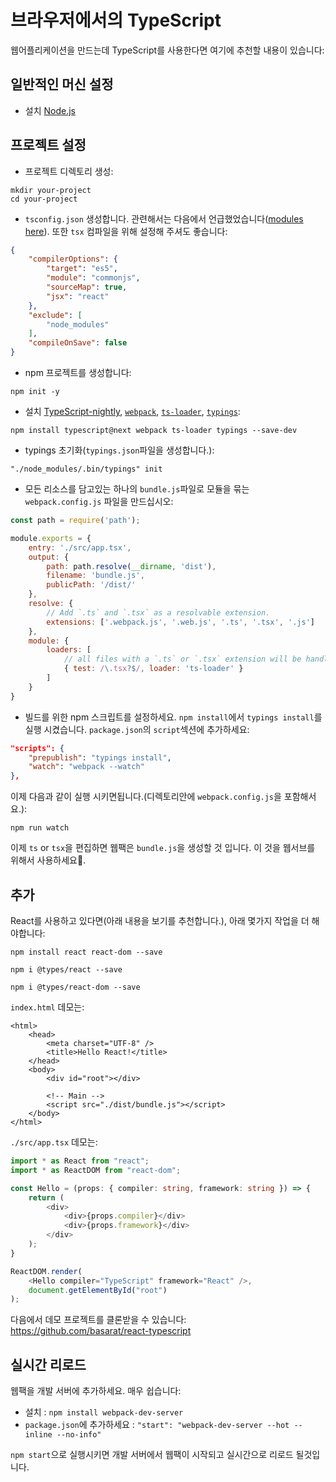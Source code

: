 # 브라우저에서의 TypeScript
웹어플리케이션을 만드는데 TypeScript를 사용한다면 여기에 추천할 내용이 있습니다:

## 일반적인 머신 설정

* 설치 [Node.js](https://nodejs.org/en/download/)

## 프로젝트 설정
* 프로젝트 디렉토리 생성:

```
mkdir your-project
cd your-project
```

* `tsconfig.json` 생성합니다. 관련해서는 다음에서 언급했었습니다([modules here](../project/external-modules.md)). 또한 `tsx` 컴파일을 위해 설정해 주셔도 좋습니다:

```json
{
    "compilerOptions": {
        "target": "es5",
        "module": "commonjs",
        "sourceMap": true,
        "jsx": "react"
    },
    "exclude": [
        "node_modules"
    ],
    "compileOnSave": false
}
```

* npm 프로젝트를 생성합니다:

```
npm init -y
```

* 설치 [TypeScript-nightly](https://github.com/Microsoft/TypeScript), [`webpack`](https://github.com/webpack/webpack), [`ts-loader`](https://github.com/TypeStrong/ts-loader/), [`typings`](https://github.com/typings/typings):

```
npm install typescript@next webpack ts-loader typings --save-dev
```

* typings 초기화(`typings.json`파일을 생성합니다.):

```
"./node_modules/.bin/typings" init
```

* 모든 리소스를 담고있는 하나의 `bundle.js`파일로 모듈을 묶는 `webpack.config.js` 파일을 만드십시오:

```js
const path = require('path');

module.exports = {
    entry: './src/app.tsx',
    output: {
        path: path.resolve(__dirname, 'dist'),  
        filename: 'bundle.js',
        publicPath: '/dist/'
    },
    resolve: {
        // Add `.ts` and `.tsx` as a resolvable extension.
        extensions: ['.webpack.js', '.web.js', '.ts', '.tsx', '.js']
    },
    module: {
        loaders: [
            // all files with a `.ts` or `.tsx` extension will be handled by `ts-loader`
            { test: /\.tsx?$/, loader: 'ts-loader' }
        ]
    }
}
```

* 빌드를 위한 npm 스크립트를 설정하세요. `npm install`에서 `typings install`를 실행 시켰습니다. `package.json`의 `script`섹션에 추가하세요:

```json
"scripts": {
    "prepublish": "typings install",
    "watch": "webpack --watch"
},
```

이제 다음과 같이 실행 시키면됩니다.(디렉토리안에 `webpack.config.js`을 포함해서요.):

```
npm run watch
```

이제 `ts` or `tsx`을 편집하면 웹팩은 `bundle.js`을 생성할 것 입니다. 이 것을 웹서브를 위해서 사용하세요🌹.

## 추가
React를 사용하고 있다면(아래 내용을 보기를 추천합니다.), 아래 몇가지 작업을 더 해야합니다:

```
npm install react react-dom --save
```

```
npm i @types/react --save
```

```
npm i @types/react-dom --save
```

`index.html` 데모는:

```
<html>
    <head>
        <meta charset="UTF-8" />
        <title>Hello React!</title>
    </head>
    <body>
        <div id="root"></div>

        <!-- Main -->
        <script src="./dist/bundle.js"></script>
    </body>
</html>
```

`./src/app.tsx` 데모는:

```ts
import * as React from "react";
import * as ReactDOM from "react-dom";

const Hello = (props: { compiler: string, framework: string }) => {
    return (
        <div>
            <div>{props.compiler}</div>
            <div>{props.framework}</div>
        </div>
    );
}

ReactDOM.render(
    <Hello compiler="TypeScript" framework="React" />,
    document.getElementById("root")
);
```

다음에서 데모 프로젝트를 클론받을 수 있습니다: https://github.com/basarat/react-typescript

## 실시간 리로드

웹팩을 개발 서버에 추가하세요. 매우 쉽습니다:

* 설치 : `npm install webpack-dev-server` 
* `package.json`에 추가하세요 : `"start": "webpack-dev-server --hot --inline --no-info"`

`npm start`으로 실행시키면 개발 서버에서 웹팩이 시작되고 실시간으로 리로드 될것입니다. 
